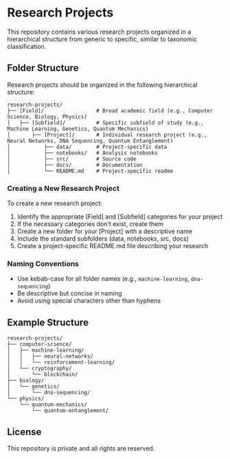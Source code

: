 # Research Projects

This repository contains various research projects organized in a hierarchical structure from generic to specific, similar to taxonomic classification.

## Folder Structure

Research projects should be organized in the following hierarchical structure:

```
research-projects/
├── [Field]/                 # Broad academic field (e.g., Computer Science, Biology, Physics)
│   ├── [Subfield]/          # Specific subfield of study (e.g., Machine Learning, Genetics, Quantum Mechanics)
│       ├── [Project]/       # Individual research project (e.g., Neural Networks, DNA Sequencing, Quantum Entanglement)
│           ├── data/        # Project-specific data
│           ├── notebooks/   # Analysis notebooks
│           ├── src/         # Source code
│           ├── docs/        # Documentation
│           └── README.md    # Project-specific readme
```

### Creating a New Research Project

To create a new research project:

1. Identify the appropriate [Field] and [Subfield] categories for your project
2. If the necessary categories don't exist, create them
3. Create a new folder for your [Project] with a descriptive name
4. Include the standard subfolders (data, notebooks, src, docs)
5. Create a project-specific README.md file describing your research

### Naming Conventions

- Use kebab-case for all folder names (e.g., `machine-learning`, `dna-sequencing`)
- Be descriptive but concise in naming
- Avoid using special characters other than hyphens

## Example Structure

```
research-projects/
├── computer-science/
│   ├── machine-learning/
│   │   ├── neural-networks/
│   │   └── reinforcement-learning/
│   └── cryptography/
│       └── blockchain/
├── biology/
│   └── genetics/
│       └── dna-sequencing/
└── physics/
    └── quantum-mechanics/
        └── quantum-entanglement/
```

## License

This repository is private and all rights are reserved. 